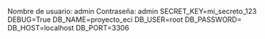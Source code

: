 Nombre de usuario: admin
Contraseña: admin
SECRET_KEY=mi_secreto_123
DEBUG=True
DB_NAME=proyecto_eci
DB_USER=root
DB_PASSWORD=
DB_HOST=localhost
DB_PORT=3306
